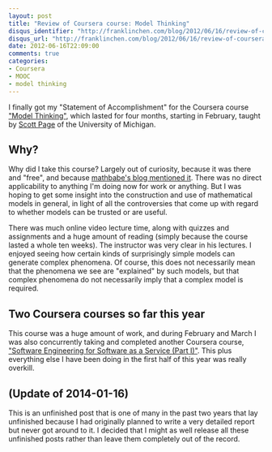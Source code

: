 ```yaml
---
layout: post
title: "Review of Coursera course: Model Thinking"
disqus_identifier: "http://franklinchen.com/blog/2012/06/16/review-of-coursera-course-model-thinking/"
disqus_url: "http://franklinchen.com/blog/2012/06/16/review-of-coursera-course-model-thinking/"
date: 2012-06-16T22:09:00
comments: true
categories: 
- Coursera
- MOOC
- model thinking
---
```

I finally got my "Statement of Accomplishment" for the Coursera course ["Model Thinking"](http://www.coursera.org/course/modelthinking), which lasted for four months, starting in February, taught by [Scott Page](http://vserver1.cscs.lsa.umich.edu/~spage/) of the University of Michigan.

<!--more-->

## Why?

Why did I take this course? Largely out of curiosity, because it was there and "free", and because [mathbabe's blog mentioned it](http://mathbabe.org/2012/02/12/new-online-course-model-thinking/). There was no direct applicability to anything I'm doing now for work or anything. But I was hoping to get some insight into the construction and use of mathematical models in general, in light of all the controversies that come up with regard to whether models can be trusted or are useful.

There was much online video lecture time, along with quizzes and assignments and a huge amount of reading (simply because the course lasted a whole ten weeks). The instructor was very clear in his lectures. I enjoyed seeing how certain kinds of surprisingly simple models can generate complex phenomena. Of course, this does not necessarily mean that the phenomena we see are "explained" by such models, but that complex phenomena do not necessarily imply that a complex model is required.

## Two Coursera courses so far this year

This course was a huge amount of work, and during February and March I was also concurrently taking and completed another Coursera course, ["Software Engineering for Software as a Service (Part I)"](/blog/2012/04/13/free-course-review-software-engineering-for-software-as-a-service-part-i-from-coursera/). This plus everything else I have been doing in the first half of this year was really overkill.

## (Update of 2014-01-16)

This is an unfinished post that is one of many in the past two years that lay unfinished because I had originally planned to write a very detailed report but never got around to it. I decided that I might as well release all these unfinished posts rather than leave them completely out of the record.

